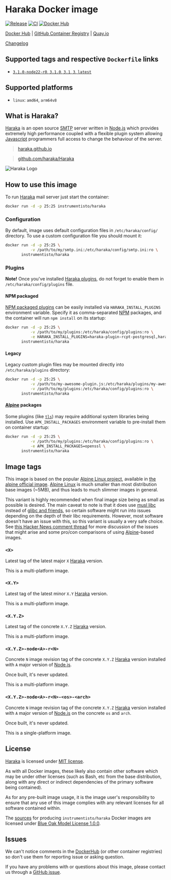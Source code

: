 Haraka Docker image
===================

[![Release](https://img.shields.io/github/v/release/instrumentisto/haraka-docker-image "Release")](https://github.com/instrumentisto/haraka-docker-image/releases)
[![CI](https://github.com/instrumentisto/haraka-docker-image/workflows/CI/badge.svg?branch=main "CI")](https://github.com/instrumentisto/haraka-docker-image/actions?query=workflow%3ACI+branch%3Amain)
[![Docker Hub](https://img.shields.io/docker/pulls/instrumentisto/haraka?label=Docker%20Hub%20pulls "Docker Hub pulls")](https://hub.docker.com/r/instrumentisto/haraka)

[Docker Hub](https://hub.docker.com/r/instrumentisto/haraka)
| [GitHub Container Registry](https://github.com/orgs/instrumentisto/packages/container/package/haraka)
| [Quay.io](https://quay.io/repository/instrumentisto/haraka)

[Changelog](https://github.com/instrumentisto/haraka-docker-image/blob/main/CHANGELOG.md)




## Supported tags and respective `Dockerfile` links

- [`3.1.0-node22-r0`, `3.1.0`, `3.1`, `3`, `latest`][d1]




## Supported platforms

- `linux`: `amd64`, `arm64v8`




## What is Haraka?

[Haraka] is an open source [SMTP] server written in [Node.js] which provides extremely high performance coupled with a flexible plugin system allowing [Javascript] programmers full access to change the behaviour of the server.

> [haraka.github.io][Haraka]

> [github.com/haraka/Haraka](https://github.com/haraka/Haraka)

![Haraka Logo](https://haraka.github.io/logo-dark.svg "Haraka Logo") 




## How to use this image

To run [Haraka] mail server just start the container:
```bash
docker run -d -p 25:25 instrumentisto/haraka
```


### Configuration

By default, image uses default configuration files in `/etc/haraka/config/` directory. To use a custom configuration file you should mount it:
```bash
docker run -d -p 25:25 \
           -v /path/to/my/smtp.ini:/etc/haraka/config/smtp.ini:ro \
       instrumentisto/haraka
```


### Plugins

__Note!__ Once you've installed [Haraka plugins][1], do not forget to enable them in `/etc/haraka/config/plugins` file.

#### NPM packaged

[NPM packaged plugins][2] can be easily installed via `HARAKA_INSTALL_PLUGINS` environment variable. Specify it as comma-separated [NPM] packages, and the container will run `npm install` on its startup:
```bash
docker run -d -p 25:25 \
           -v /path/to/my/plugins:/etc/haraka/config/plugins:ro \
           -e HARAKA_INSTALL_PLUGINS=haraka-plugin-rcpt-postgresql,haraka-plugin-auth-enc-file@1.0 \
       instrumentisto/haraka
```

#### Legacy

Legacy custom plugin files may be mounted directly into `/etc/haraka/plugins` directory:
```bash
docker run -d -p 25:25 \
           -v /path/to/my-awesome-plugin.js:/etc/haraka/plugins/my-awesome-plugin.js:ro \
           -v /path/to/my/plugins:/etc/haraka/config/plugins:ro \
       instrumentisto/haraka
```

#### [Alpine][11] packages

Some plugins (like [`tls`][3]) may require additional system libraries being installed. Use `APK_INSTALL_PACKAGES` environment variable to pre-install them on container startup:
```bash
docker run -d -p 25:25 \
           -v /path/to/my/plugins:/etc/haraka/config/plugins:ro \
           -e APK_INSTALL_PACKAGES=openssl \
       instrumentisto/haraka
```




## Image tags

This image is based on the popular [Alpine Linux project][11], available in [the alpine official image][12]. [Alpine Linux][11] is much smaller than most distribution base images (~5MB), and thus leads to much slimmer images in general.

This variant is highly recommended when final image size being as small as possible is desired. The main caveat to note is that it does use [musl libc][13] instead of [glibc and friends][14], so certain software might run into issues depending on the depth of their libc requirements. However, most software doesn't have an issue with this, so this variant is usually a very safe choice. See [this Hacker News comment thread][15] for more discussion of the issues that might arise and some pro/con comparisons of using [Alpine][11]-based images.


### `<X>`

Latest tag of the latest major `X` [Haraka] version.

This is a multi-platform image.


### `<X.Y>`

Latest tag of the latest minor `X.Y` [Haraka] version.

This is a multi-platform image.


### `<X.Y.Z>`

Latest tag of the concrete `X.Y.Z` [Haraka] version.

This is a multi-platform image.


### `<X.Y.Z>-node<A>-r<N>`

Concrete `N` image revision tag of the concrete `X.Y.Z` [Haraka] version installed with `A` major version of [Node.js].

Once built, it's never updated.

This is a multi-platform image.


### `<X.Y.Z>-node<A>-r<N>-<os>-<arch>`

Concrete `N` image revision tag of the concrete `X.Y.Z` [Haraka] version installed with `A` major version of [Node.js] on the concrete `os` and `arch`.

Once built, it's never updated.

This is a single-platform image.




## License

[Haraka] is licensed under [MIT license][91].

As with all Docker images, these likely also contain other software which may be under other licenses (such as Bash, etc from the base distribution, along with any direct or indirect dependencies of the primary software being contained).

As for any pre-built image usage, it is the image user's responsibility to ensure that any use of this image complies with any relevant licenses for all software contained within.

The [sources][92] for producing `instrumentisto/haraka` Docker images are licensed under [Blue Oak Model License 1.0.0][93].




## Issues

We can't notice comments in the [DockerHub] (or other container registries) so don't use them for reporting issue or asking question.

If you have any problems with or questions about this image, please contact us through a [GitHub issue][101].




[DockerHub]: https://hub.docker.com
[Javascript]: https://javascript.com
[Haraka]: https://haraka.github.io
[Node.js]: https://nodejs.org
[NPM]: https://www.npmjs.com
[SMTP]: https://en.wikipedia.org/wiki/Simple_Mail_Transfer_Protocol

[1]: https://haraka.github.io/core/Plugins
[2]: https://haraka.github.io/core/Plugins#plugins-as-modules
[3]: https://haraka.github.io/plugins/tls
[11]: http://alpinelinux.org
[12]: https://hub.docker.com/_/alpine
[13]: http://www.musl-libc.org
[14]: http://www.etalabs.net/compare_libcs.html
[15]: https://news.ycombinator.com/item?id=10782897
[91]: https://github.com/haraka/Haraka/blob/master/LICENSE
[92]: https://github.com/instrumentisto/haraka-docker-image
[93]: https://github.com/instrumentisto/haraka-docker-image/blob/main/LICENSE.md
[101]: https://github.com/instrumentisto/haraka-docker-image/issues

[d1]: https://github.com/instrumentisto/haraka-docker-image/blob/main/Dockerfile
